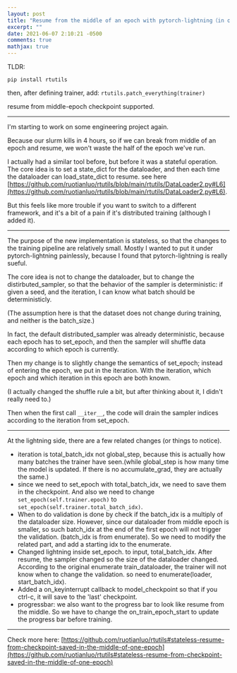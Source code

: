 ```yaml
---
layout: post
title: "Resume from the middle of an epoch with pytorch-lightning（in one line of code）"
excerpt: ""
date: 2021-06-07 2:10:21 -0500
comments: true
mathjax: true
---
```


TLDR:

`pip install rtutils`

then, after defining trainer, add:
`rtutils.patch_everything(trainer)`

resume from middle-epoch checkpoint supported.

---

I'm starting to work on some engineering project again.

Because our slurm kills in 4 hours, so if we can break from middle of an epoch and resume, we won't waste the half of the epoch we've run.

I actually had a similar tool before, but before it was a stateful operation. The core idea is to set a state_dict for the dataloader, and then each time the dataloader can load_state_dict to resume. see here [https://github.com/ruotianluo/rtutils/blob/main/rtutils/DataLoader2.py#L6](https://github.com/ruotianluo/rtutils/blob/main/rtutils/DataLoader2.py#L6).

But this feels like more trouble if you want to switch to a different framework, and it's a bit of a pain if it's distributed training (although I added it).

---
The purpose of the new implementation is stateless, so that the changes to the training pipeline are relatively small. Mostly I wanted to put it under pytorch-lightning painlessly, because I found that pytorch-lightning is really sueful.

The core idea is not to change the dataloader, but to change the distirbuted_sampler, so that the behavior of the sampler  is deterministic: if given a seed, and the iteration, I can know what batch should be deterministicly.

(The assumption here is that the dataset does not change during training, and neither is the batch_size.)


In fact, the default distributed_sampler was already deterministic, because each epoch has to set_epoch, and then the sampler will shuffle data according to which epoch is currently.

Then my change is to slightly change the semantics of set_epoch; instead of entering the epoch, we put in the iteration. With the iteration, which epoch and which iteration in this epoch are both known.

(I actually changed the shuffle rule a bit, but after thinking about it, I didn't really need to.)

Then when the first call `__iter__`, the code will drain the sampler indices according to the iteration from set_epoch.

---

At the lightning side, there are a few related changes (or things to notice).
- iteration is total_batch_idx not global_step, because this is actually how many batches the trainer have seen.(while global_step is how many time the model is updated. If there is no accumulate_grad, they are actually the same.)
- since we need to set_epoch with total_batch_idx, we need to save them in the checkpoint. And also we need to change `set_epoch(self.trainer.epoch)` to `set_epoch(self.trainer.total_batch_idx)`.
- When to do validation is done by check if the batch_idx is a multiply of the dataloader size. However, since our dataloader from middle epoch is smaller, so such batch_idx at the end of the first epoch will not trigger the validation. (batch_idx is from enumerate). So we need to modify the related part, and add a starting idx to the enumerate.
- Changed lightning inside set_epoch. to input, total_batch_idx.
After resume, the sampler changed so the size of the dataloader changed. According to the original enumerate train_dataloader, the trainer will not know when to change the validation. so need to enumerate(loader, start_batch_idx).
- Added a on_keyinterrupt callback to model_checkpoint so that if you ctrl-c, it will save to the 'last' checkpoint.
- progressbar: we also want to the progress bar to look like resume from the middle. So we have to change the on_train_epoch_start to update the progress bar before training.

---
Check more here: [https://github.com/ruotianluo/rtutils#stateless-resume-from-checkpoint-saved-in-the-middle-of-one-epoch](https://github.com/ruotianluo/rtutils#stateless-resume-from-checkpoint-saved-in-the-middle-of-one-epoch)